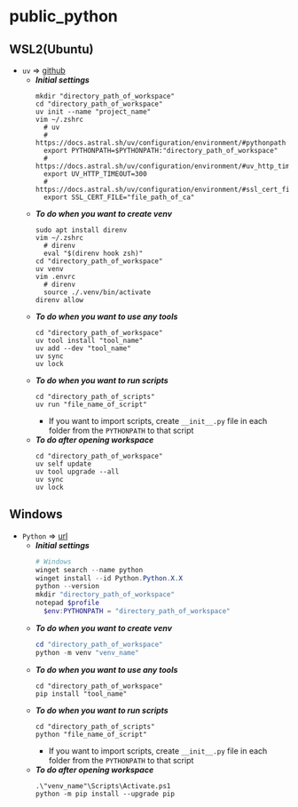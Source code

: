 # public_python
## WSL2(Ubuntu)
  * `uv` => [github](https://github.com/astral-sh/uv)
    * ***Initial settings***
      ```Shell
      mkdir "directory_path_of_workspace"
      cd "directory_path_of_workspace"
      uv init --name "project_name"
      vim ~/.zshrc
        # uv
        # https://docs.astral.sh/uv/configuration/environment/#pythonpath
        export PYTHONPATH=$PYTHONPATH:"directory_path_of_workspace"
        # https://docs.astral.sh/uv/configuration/environment/#uv_http_timeout
        export UV_HTTP_TIMEOUT=300
        # https://docs.astral.sh/uv/configuration/environment/#ssl_cert_file
        export SSL_CERT_FILE="file_path_of_ca"
      ```
    * ***To do when you want to create venv***
      ```Shell
      sudo apt install direnv
      vim ~/.zshrc
        # direnv
        eval "$(direnv hook zsh)"
      cd "directory_path_of_workspace"
      uv venv
      vim .envrc
        # direnv
        source ./.venv/bin/activate
      direnv allow
      ```
    * ***To do when you want to use any tools***
      ```Shell
      cd "directory_path_of_workspace"
      uv tool install "tool_name"
      uv add --dev "tool_name"
      uv sync
      uv lock
      ```
    * ***To do when you want to run scripts***
      ```Shell
      cd "directory_path_of_scripts"
      uv run "file_name_of_script"
      ```
      * If you want to import scripts, create `__init__.py` file in each folder from the `PYTHONPATH` to that script
    * ***To do after opening workspace***
      ```Shell
      cd "directory_path_of_workspace"
      uv self update
      uv tool upgrade --all
      uv sync
      uv lock
      ```
## Windows
  * `Python` => [url](https://www.python.org/)
    * ***Initial settings***
      ```PowerShell
      # Windows
      winget search --name python
      winget install --id Python.Python.X.X
      python --version
      mkdir "directory_path_of_workspace"
      notepad $profile
        $env:PYTHONPATH = "directory_path_of_workspace"
      ```
    * ***To do when you want to create venv***
      ```PowerShell
      cd "directory_path_of_workspace"
      python -m venv "venv_name"
      ```
    * ***To do when you want to use any tools***
      ```Shell
      cd "directory_path_of_workspace"
      pip install "tool_name"
      ```
    * ***To do when you want to run scripts***
      ```Shell
      cd "directory_path_of_scripts"
      python "file_name_of_script"
      ```
      * If you want to import scripts, create `__init__.py` file in each folder from the `PYTHONPATH` to that script
    * ***To do after opening workspace***
      ```Shell
      .\"venv_name"\Scripts\Activate.ps1
      python -m pip install --upgrade pip
      ```
